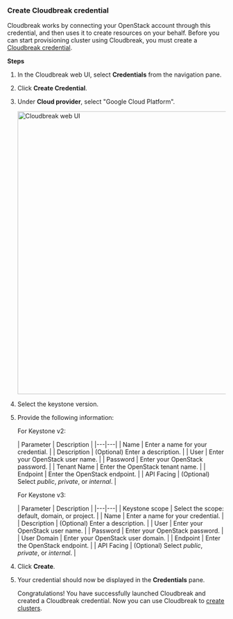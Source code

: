 ### Create Cloudbreak credential

Cloudbreak works by connecting your OpenStack account through this credential, and then uses it to create resources on your behalf. Before you can start provisioning cluster using Cloudbreak, you must create a [Cloudbreak credential](https://hortonworks.github.io/cloudbreak-documentation/latest/).

**Steps**

1. In the Cloudbreak web UI, select **Credentials** from the navigation pane.

2. Click **Create Credential**.

3. Under **Cloud provider**, select "Google Cloud Platform".

    <img src="../images/cb_cb-os-cred.png" width="650" title="Cloudbreak web UI">

3. Select the keystone version.

4. Provide the  following information:

    For Keystone v2:

    | Parameter | Description |
|---|---|
| Name | Enter a name for your credential. |
| Description | (Optional) Enter a description. |
| User | Enter your OpenStack user name. |
| Password | Enter your OpenStack password. |
| Tenant Name | Enter the OpenStack tenant name. |
| Endpoint | Enter the OpenStack endpoint. |
| API Facing | (Optional) Select *public*, *private*, or *internal*. |

    For Keystone v3:

    | Parameter | Description |
|---|---|
| Keystone scope | Select the scope: default, domain, or project. |
| Name | Enter a name for your credential. |
| Description | (Optional) Enter a description. |
| User | Enter your OpenStack user name. |
| Password | Enter your OpenStack password. |
| User Domain | Enter your OpenStack user domain. |
| Endpoint | Enter the OpenStack endpoint. |
| API Facing | (Optional) Select *public*, *private*, or *internal*. |

[comment]: <> (Not sure what these params do: Keystone scope, User Domain)

4. Click **Create**.

5. Your credential should now be displayed in the **Credentials** pane.

    Congratulations! You have successfully launched Cloudbreak and created a Cloudbreak credential. Now you can use Cloudbreak to [create clusters](https://hortonworks.github.io/cloudbreak-documentation/latest/).




